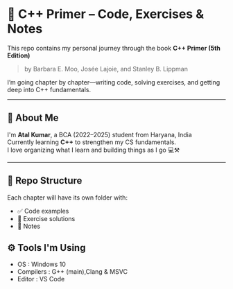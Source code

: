 # 📘 C++ Primer – Code, Exercises & Notes

This repo contains my personal journey through the book **C++ Primer (5th Edition)**  
> by Barbara E. Moo, Josée Lajoie, and Stanley B. Lippman
 
I’m going chapter by chapter—writing code, solving exercises, and getting deep into C++ fundamentals.

---

## 👤 About Me

I'm **Atal Kumar**, a BCA (2022–2025) student from Haryana, India  
Currently learning **C++** to strengthen my CS fundamentals.  
I love organizing what I learn and building things as I go 💻⚒️

---

## 🧱 Repo Structure

Each chapter will have its own folder with:
- ✅ Code examples
- 🧠 Exercise solutions
- 📝 Notes

## ⚙ Tools I'm Using

- OS : Windows 10
- Compilers : G++ (main),Clang & MSVC
- Editor : VS Code
